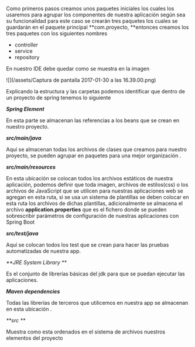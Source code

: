 Como primeros pasos creamos unos paquetes iniciales los cuales los usaremos para agrupar los componentes de nuestra aplicación según sea su funcionalidad para este caso se crearán tres paquetes los cuales se guardarán en el paquete principal **com.proyecto, **entonces creamos los tres paquetes con los siguientes nombres

* controller
* service
* repository

En nuestro IDE debe quedar como se muestra en la imagen

![](/assets/Captura de pantalla 2017-01-30 a las 16.39.00.png)

Explicando la estructura y las carpetas podemos identificar que dentro de un proyecto de spring tenemos lo siguiente

_**Spring Element**_

En esta parte se almacenan las referencias a los beans que se crean en nuestro proyecto.

_**src/main/java**_

Aquí se almacenan todas los archivos de clases que creamos para nuestro proyecto, se pueden agrupar en paquetes para una mejor organización.

_**src/main/resources**_

En esta ubicación se colocan todos los archivos estáticos de nuestra aplicación, podemos definir que toda imagen, archivos de estilos\(css\) o los archivos de JavaScript que se utilicen para nuestras aplicaciones web se agregan en esta ruta, si se usa un sistema de plantillas se deben colocar en esta ruta los archivos de dichas plantillas, adicionalmente se almacena el archivo **application.properties** que es el fichero donde se pueden sobrescribir parámetros de configuración de nuestras aplicaciones con Spring Boot

_**src/test/java**_

Aquí se colocan todos los test que se crean para hacer las pruebas automatizadas de nuestra app.

_**JRE System Library **_

Es el conjunto de librerías básicas del jdk para que se puedan ejecutar las aplicaciones.

_**Maven dependencies**_

Todas las librerías de terceros que utilicemos en nuestra app se almacenan en esta ubicación.

_**src **_

Muestra como esta ordenados en el sistema de archivos nuestros elementos del proyecto


